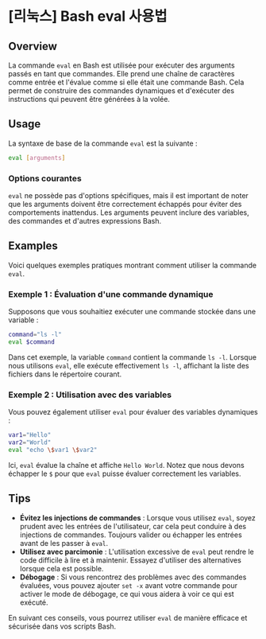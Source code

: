 # [리눅스] Bash eval 사용법

## Overview
La commande `eval` en Bash est utilisée pour exécuter des arguments passés en tant que commandes. Elle prend une chaîne de caractères comme entrée et l'évalue comme si elle était une commande Bash. Cela permet de construire des commandes dynamiques et d'exécuter des instructions qui peuvent être générées à la volée.

## Usage
La syntaxe de base de la commande `eval` est la suivante :

```bash
eval [arguments]
```

### Options courantes
`eval` ne possède pas d'options spécifiques, mais il est important de noter que les arguments doivent être correctement échappés pour éviter des comportements inattendus. Les arguments peuvent inclure des variables, des commandes et d'autres expressions Bash.

## Examples
Voici quelques exemples pratiques montrant comment utiliser la commande `eval`.

### Exemple 1 : Évaluation d'une commande dynamique
Supposons que vous souhaitiez exécuter une commande stockée dans une variable :

```bash
command="ls -l"
eval $command
```
Dans cet exemple, la variable `command` contient la commande `ls -l`. Lorsque nous utilisons `eval`, elle exécute effectivement `ls -l`, affichant la liste des fichiers dans le répertoire courant.

### Exemple 2 : Utilisation avec des variables
Vous pouvez également utiliser `eval` pour évaluer des variables dynamiques :

```bash
var1="Hello"
var2="World"
eval "echo \$var1 \$var2"
```
Ici, `eval` évalue la chaîne et affiche `Hello World`. Notez que nous devons échapper le `$` pour que `eval` puisse évaluer correctement les variables.

## Tips
- **Évitez les injections de commandes** : Lorsque vous utilisez `eval`, soyez prudent avec les entrées de l'utilisateur, car cela peut conduire à des injections de commandes. Toujours valider ou échapper les entrées avant de les passer à `eval`.
- **Utilisez avec parcimonie** : L'utilisation excessive de `eval` peut rendre le code difficile à lire et à maintenir. Essayez d'utiliser des alternatives lorsque cela est possible.
- **Débogage** : Si vous rencontrez des problèmes avec des commandes évaluées, vous pouvez ajouter `set -x` avant votre commande pour activer le mode de débogage, ce qui vous aidera à voir ce qui est exécuté.

En suivant ces conseils, vous pourrez utiliser `eval` de manière efficace et sécurisée dans vos scripts Bash.